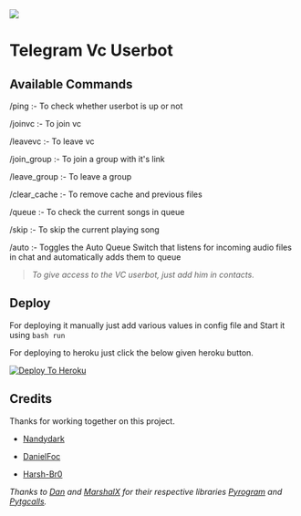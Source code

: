 <img src= "https://telegra.ph/file/2d50ee965489da49bff81.jpg" >

# Telegram Vc Userbot 

## Available Commands

/ping :- To check whether userbot is up or not

/joinvc :- To join vc

/leavevc :- To leave vc

/join_group :- To join a group with it's link

/leave_group :- To leave a group 

/clear_cache :- To remove cache and previous files

/queue :- To check the current songs in queue

/skip :- To skip the current playing song

/auto :- Toggles the Auto Queue Switch that listens for incoming audio files in chat and automatically adds them to queue

> _To give access to the VC userbot, just add him in contacts._

## Deploy

For deploying it manually just add various values in config file and Start it using `bash run`

For deploying to heroku just click the below given heroku button.


[![Deploy To Heroku](https://www.herokucdn.com/deploy/button.svg)](https://heroku.com/deploy?template=https://github.com/nandydark/vc-telegram-userbot/tree/Heroku)


## Credits 

Thanks for working together on this project.

 - [Nandydark](https://github.com/nandydark)

 - [DanielFoc](https://github.com/danielfoc)

 - [Harsh-Br0](https://github.com/Harsh-Br0)

_Thanks to [Dan](https://github.com/deliverance) and [MarshalX](https://github.com/MarshalX) for their respective libraries [Pyrogram](https://github.com/pyrogram/pyrogram) and [Pytgcalls](https://github.com/MarshalX/tgcalls)._

